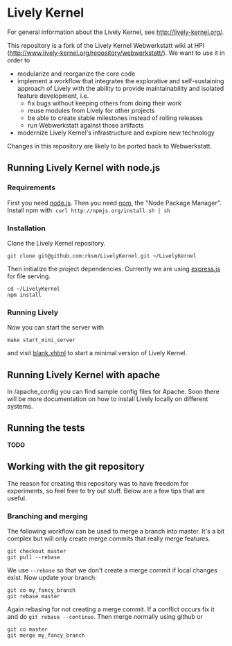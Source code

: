 # Lively Kernel

For general information about the Lively Kernel, see http://lively-kernel.org/.

This repository is a fork of the Lively Kernel Webwerkstatt wiki at HPI (http://www.lively-kernel.org/repository/webwerkstatt/). We want to use it in order to

- modularize and reorganize the core code
- implement a workflow that integrates the explorative and self-sustaining approach of Lively with the ability to provide maintainability and isolated feature development, i.e.
    - fix bugs without keeping others from doing their work
    - reuse modules from Lively for other projects
    - be able to create stable milestones instead of rolling releases
    - run Webwerkstatt against those artifacts
- modernize Lively Kernel's infrastructure and explore new technology

Changes in this repository are likely to be ported back to Webwerkstatt.


## Running Lively Kernel with node.js

### Requirements

First you need [node.js](http://nodejs.org/). Then you need [npm](http://npmjs.org/), the "Node Package Manager". Install npm with: `curl http://npmjs.org/install.sh | sh`

### Installation

Clone the Lively Kernel repository.

    git clone git@github.com:rksm/LivelyKernel.git ~/LivelyKernel

Then initialize the project dependencies. Currently we are using [express.js](http://expressjs.com/) for file serving.

    cd ~/LivelyKernel
    npm install

### Running Lively

Now you can start the server with

    make start_mini_server

and visit [blank.xhtml](http://localhost:9001/blank.xhtml) to start a minimal version of Lively Kernel.


## Running Lively Kernel with apache

In /apache_config you can find sample config files for Apache. Soon there will be more documentation on how to install Lively locally on different systems.


## Running the tests

**TODO**



## Working with the git repository

The reason for creating this repository was to have freedom for experiments, so feel free to try out stuff. Below are a few tips that are useful.

### Branching and merging

The following workflow can be used to merge a branch into master. It's a bit complex but will only create merge commits that really merge features.

    git checkout master
    git pull --rebase

We use `--rebase` so that we don't create a merge commit if local changes exist. Now update your branch:

    git co my_fancy_branch
    git rebase master

Again rebasing for not creating a merge commit. If a conflict occurs fix it and do `git rebase --continue`. Then merge normally using github or

    git co master
    git merge my_fancy_branch
